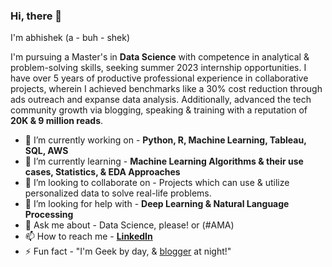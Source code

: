 ### Hi, there 👋
I'm abhishek (a - buh - shek)

I'm pursuing a Master's in **Data Science** with competence in analytical & problem-solving skills, seeking summer 2023 internship opportunities. I have over 5 years of productive professional experience in collaborative projects, wherein I achieved benchmarks like a 30% cost reduction through ads outreach and expanse data analysis. Additionally, advanced the tech community growth via blogging, speaking & training with a reputation of **20K & 9 million reads**.

- 🔭 I’m currently working on - **Python, R, Machine Learning, Tableau, SQL, AWS**
- 🌱 I’m currently learning - **Machine Learning Algorithms & their use cases, Statistics, & EDA Approaches**
- 👯 I’m looking to collaborate on - Projects which can use & utilize personalized data to solve real-life problems.
- 🤔 I’m looking for help with - **Deep Learning & Natural Language Processing**
- 💬 Ask me about - Data Science, please! or (#AMA)
- 📫 How to reach me - **[LinkedIn](https://www.linkedin.com/in/jabhij/)** 
- ⚡ Fun fact - "I'm Geek by day, & [blogger](https://www.c-sharpcorner.com/members/abhishek-jaiswal-:) at night!"
